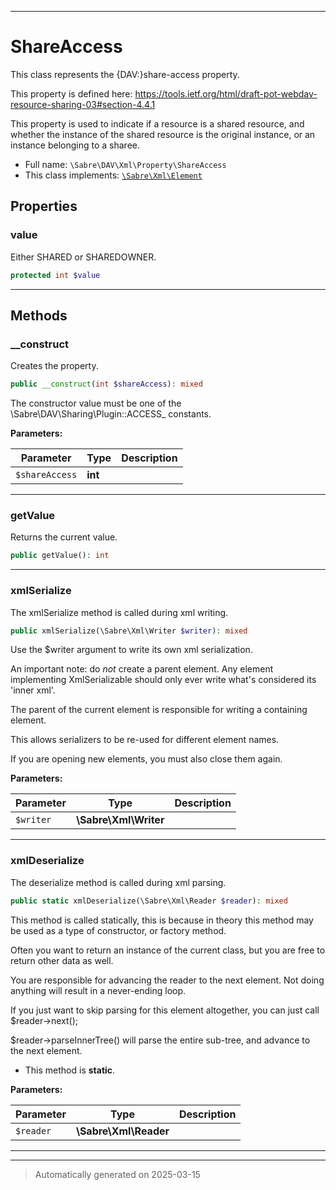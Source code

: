 ***

# ShareAccess

This class represents the {DAV:}share-access property.

This property is defined here:
https://tools.ietf.org/html/draft-pot-webdav-resource-sharing-03#section-4.4.1

This property is used to indicate if a resource is a shared resource, and
whether the instance of the shared resource is the original instance, or
an instance belonging to a sharee.

* Full name: `\Sabre\DAV\Xml\Property\ShareAccess`
* This class implements:
[`\Sabre\Xml\Element`](../../../Xml/Element.md)



## Properties


### value

Either SHARED or SHAREDOWNER.

```php
protected int $value
```






***

## Methods


### __construct

Creates the property.

```php
public __construct(int $shareAccess): mixed
```

The constructor value must be one of the
\Sabre\DAV\Sharing\Plugin::ACCESS_ constants.






**Parameters:**

| Parameter | Type | Description |
|-----------|------|-------------|
| `$shareAccess` | **int** |  |





***

### getValue

Returns the current value.

```php
public getValue(): int
```












***

### xmlSerialize

The xmlSerialize method is called during xml writing.

```php
public xmlSerialize(\Sabre\Xml\Writer $writer): mixed
```

Use the $writer argument to write its own xml serialization.

An important note: do _not_ create a parent element. Any element
implementing XmlSerializable should only ever write what's considered
its 'inner xml'.

The parent of the current element is responsible for writing a
containing element.

This allows serializers to be re-used for different element names.

If you are opening new elements, you must also close them again.






**Parameters:**

| Parameter | Type | Description |
|-----------|------|-------------|
| `$writer` | **\Sabre\Xml\Writer** |  |





***

### xmlDeserialize

The deserialize method is called during xml parsing.

```php
public static xmlDeserialize(\Sabre\Xml\Reader $reader): mixed
```

This method is called statically, this is because in theory this method
may be used as a type of constructor, or factory method.

Often you want to return an instance of the current class, but you are
free to return other data as well.

You are responsible for advancing the reader to the next element. Not
doing anything will result in a never-ending loop.

If you just want to skip parsing for this element altogether, you can
just call $reader->next();

$reader->parseInnerTree() will parse the entire sub-tree, and advance to
the next element.

* This method is **static**.




**Parameters:**

| Parameter | Type | Description |
|-----------|------|-------------|
| `$reader` | **\Sabre\Xml\Reader** |  |





***


***
> Automatically generated on 2025-03-15
